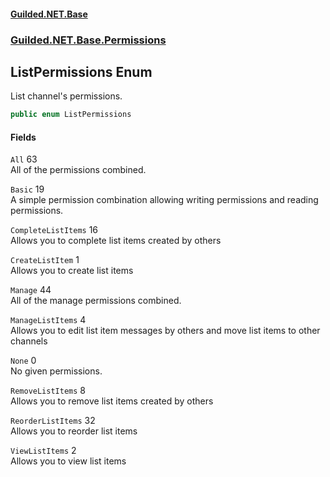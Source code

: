 
#### [Guilded.NET.Base](Guilded_NET_Base 'Guilded_NET_Base')
### [Guilded.NET.Base.Permissions](Guilded_NET_Base#Guilded_NET_Base_Permissions 'Guilded.NET.Base.Permissions')
## ListPermissions Enum
List channel's permissions.  
```csharp
public enum ListPermissions

```

#### Fields
<a name='Guilded_NET_Base_Permissions_ListPermissions_All'></a>
`All` 63  
All of the permissions combined.  
  
<a name='Guilded_NET_Base_Permissions_ListPermissions_Basic'></a>
`Basic` 19  
A simple permission combination allowing writing permissions and reading permissions.  
  
<a name='Guilded_NET_Base_Permissions_ListPermissions_CompleteListItems'></a>
`CompleteListItems` 16  
Allows you to complete list items created by others  
  
<a name='Guilded_NET_Base_Permissions_ListPermissions_CreateListItem'></a>
`CreateListItem` 1  
Allows you to create list items  
  
<a name='Guilded_NET_Base_Permissions_ListPermissions_Manage'></a>
`Manage` 44  
All of the manage permissions combined.  
  
<a name='Guilded_NET_Base_Permissions_ListPermissions_ManageListItems'></a>
`ManageListItems` 4  
Allows you to edit list item messages by others and move list items to other channels  
  
<a name='Guilded_NET_Base_Permissions_ListPermissions_None'></a>
`None` 0  
No given permissions.  
  
<a name='Guilded_NET_Base_Permissions_ListPermissions_RemoveListItems'></a>
`RemoveListItems` 8  
Allows you to remove list items created by others  
  
<a name='Guilded_NET_Base_Permissions_ListPermissions_ReorderListItems'></a>
`ReorderListItems` 32  
Allows you to reorder list items  
  
<a name='Guilded_NET_Base_Permissions_ListPermissions_ViewListItems'></a>
`ViewListItems` 2  
Allows you to view list items  
  
